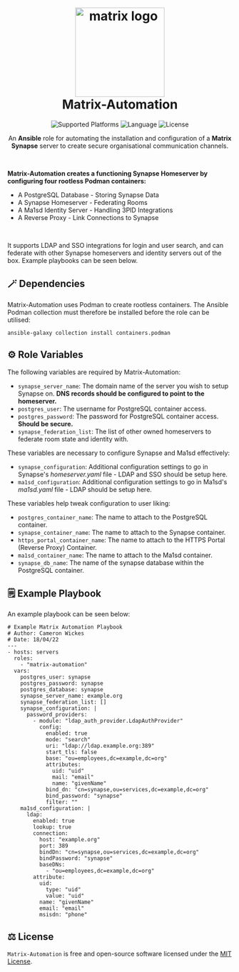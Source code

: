 <h1 align="center">
  <img alt="matrix logo" src="https://element.io/images/logo-mark-primary.svg" width="200px"/><br/>
  Matrix-Automation
</h1>

<p align="center">
  <img alt="Supported Platforms" src="https://img.shields.io/badge/Platform-Ubuntu-blueviolet?color=blue&style=for-the-badge">
  <img alt="Language" src="https://img.shields.io/badge/Language-Ansible-blue?color=blueviolet&style=for-the-badge">
  <img alt="License" src="https://img.shields.io/github/license/cameronwickes/matrix-automation?color=brightgreen&style=for-the-badge">
</p>

<p align="center">
  An <b>Ansible</b> role for automating the installation and configuration of a <b>Matrix Synapse</b> server to create secure organisational communication channels.
</p>

<br/>

<p>
  <b>Matrix-Automation creates a functioning Synapse Homeserver by configuring four rootless Podman containers:</b>
  <ul>
    <li>A PostgreSQL Database - Storing Synapse Data</li>
    <li>A Synapse Homeserver - Federating Rooms</li>
    <li>A Ma1sd Identity Server - Handling 3PID Integrations</li>
    <li>A Reverse Proxy - Link Connections to Synapse</li>
  </ul>
  
  </br>
  
  It supports LDAP and SSO integrations for login and user search, and can federate with other Synapse homeservers and identity servers out of the box. Example playbooks can be seen below.
</p>

## 🪄 Dependencies

Matrix-Automation uses Podman to create rootless containers. The Ansible Podman collection must therefore be installed before the role can be utilised:

`ansible-galaxy collection install containers.podman`

## ⚙️ Role Variables

The following variables are required by Matrix-Automation:

- `synapse_server_name`: The domain name of the server you wish to setup Synapse on. **DNS records should be configured to point to the homeserver.**
- `postgres_user`: The username for PostgreSQL container access.
- `postgres_password`: The password for PostgreSQL container access. **Should be secure.**
- `synapse_federation_list`: The list of other owned homeservers to federate room state and identity with.

These variables are necessary to configure Synapse and Ma1sd effectively:

- `synapse_configuration`: Additional configuration settings to go in Synapse's *homeserver.yaml* file - LDAP and SSO should be setup here.
- `ma1sd_configuration`: Additional configuration settings to go in Ma1sd's *ma1sd.yaml* file - LDAP should be setup here.

These variables help tweak configuration to user liking:

- `postgres_container_name`: The name to attach to the PostgreSQL container.
- `synapse_container_name`: The name to attach to the Synapse container.
- `https_portal_container_name`: The name to attach to the HTTPS Portal (Reverse Proxy) Container.
- `ma1sd_container_name`: The name to attach to the Ma1sd container.
- `synapse_db_name`: The name of the synapse database within the PostgreSQL container.

## 🗒️ Example Playbook

An example playbook can be seen below:

```
# Example Matrix Automation Playbook
# Author: Cameron Wickes
# Date: 18/04/22
---
- hosts: servers
  roles:
    - "matrix-automation"
  vars:
    postgres_user: synapse
    postgres_password: synapse
    postgres_database: synapse
    synapse_server_name: example.org
    synapse_federation_list: []
    synapse_configuration: |
      password_providers:
        - module: "ldap_auth_provider.LdapAuthProvider"
          config:
            enabled: true
            mode: "search"
            uri: "ldap://ldap.example.org:389"
            start_tls: false
            base: "ou=employees,dc=example,dc=org"
            attributes:
              uid: "uid"
              mail: "email"
              name: "givenName"
            bind_dn: "cn=synapse,ou=services,dc=example,dc=org"
            bind_password: "synapse"
            filter: ""
    ma1sd_configuration: |
      ldap:
        enabled: true
        lookup: true
        connection:
          host: "example.org"
          port: 389
          bindDn: "cn=synapse,ou=services,dc=example,dc=org"
          bindPassword: "synapse"
          baseDNs:
            - "ou=employees,dc=example,dc=org"
        attribute:
          uid:
            type: "uid"
            value: "uid"
          name: "givenName"
          email: "email"
          msisdn: "phone"
```

## ⚖️ License

`Matrix-Automation` is free and open-source software licensed under the [MIT License](https://github.com/cameronwickes/matrix-automation/blob/main/LICENSE).
